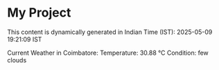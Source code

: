# My Project

This content is dynamically generated in Indian Time (IST): 2025-05-09 19:21:09 IST


Current Weather in Coimbatore:
Temperature: 30.88 °C
Condition: few clouds
